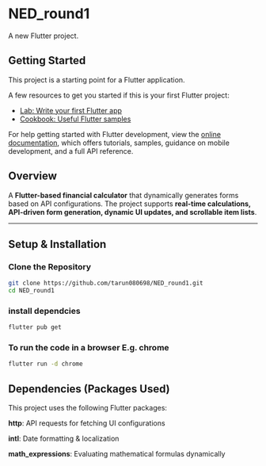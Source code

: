 # NED_round1

A new Flutter project.

## Getting Started

This project is a starting point for a Flutter application.

A few resources to get you started if this is your first Flutter project:

- [Lab: Write your first Flutter app](https://docs.flutter.dev/get-started/codelab)
- [Cookbook: Useful Flutter samples](https://docs.flutter.dev/cookbook)

For help getting started with Flutter development, view the
[online documentation](https://docs.flutter.dev/), which offers tutorials,
samples, guidance on mobile development, and a full API reference.

## Overview

A **Flutter-based financial calculator** that dynamically generates forms based on API configurations. The project supports **real-time calculations, API-driven form generation, dynamic UI updates, and scrollable item lists**.

---

## Setup & Installation

### Clone the Repository

```sh
git clone https://github.com/tarun080698/NED_round1.git
cd NED_round1
```

### install dependcies

```sh
flutter pub get
```

### To run the code in a browser E.g. chrome

```sh
flutter run -d chrome
```

## Dependencies (Packages Used)

This project uses the following Flutter packages:

**http**: API requests for fetching UI configurations

**intl**: Date formatting & localization

**math_expressions**: Evaluating mathematical formulas dynamically
